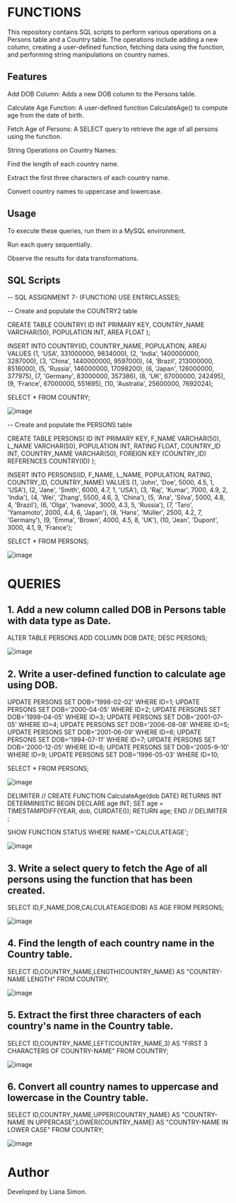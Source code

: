 # FUNCTIONS

This repository contains SQL scripts to perform various operations on a Persons table and a Country table. The operations include adding a new column, creating a user-defined function, fetching data using the function, and performing string manipulations on country names.

## Features

Add DOB Column: Adds a new DOB column to the Persons table.

Calculate Age Function: A user-defined function CalculateAge() to compute age from the date of birth.

Fetch Age of Persons: A SELECT query to retrieve the age of all persons using the function.

String Operations on Country Names:

Find the length of each country name.

Extract the first three characters of each country name.

Convert country names to uppercase and lowercase.

## Usage

To execute these queries, run them in a MySQL environment.

Run each query sequentially.

Observe the results for data transformations.

## SQL Scripts

 -- SQL ASSIGNMENT 7- (FUNCTION)
USE ENTRICLASSES;

-- Create and populate the COUNTRY2 table

CREATE TABLE COUNTRY(
    ID INT PRIMARY KEY,
    COUNTRY_NAME VARCHAR(50),
    POPULATION INT,
    AREA FLOAT
);

INSERT INTO COUNTRY(ID, COUNTRY_NAME, POPULATION, AREA)
VALUES 
(1, 'USA', 331000000, 9834000),
(2, 'India', 1400000000, 3287000),
(3, 'China', 1440000000, 9597000),
(4, 'Brazil', 213000000, 8516000),
(5, 'Russia', 146000000, 17098200),
(6, 'Japan', 126000000, 377975),
(7, 'Germany', 83000000, 357386),
(8, 'UK', 67000000, 242495),
(9, 'France', 67000000, 551695),
(10, 'Australia', 25600000, 7692024);

SELECT * FROM COUNTRY;

![image](https://github.com/user-attachments/assets/45f57977-8309-4aaa-8069-c05c31e366f0)

-- Create and populate the PERSONS table

CREATE TABLE PERSONS(
    ID INT PRIMARY KEY,
    F_NAME VARCHAR(50),
    L_NAME VARCHAR(50),
    POPULATION INT,
    RATING FLOAT,
    COUNTRY_ID INT,
    COUNTRY_NAME VARCHAR(50),
    FOREIGN KEY (COUNTRY_ID) REFERENCES COUNTRY(ID)
);

INSERT INTO PERSONS(ID, F_NAME, L_NAME, POPULATION, RATING, COUNTRY_ID, COUNTRY_NAME)
VALUES
(1, 'John', 'Doe', 5000, 4.5, 1, 'USA'),
(2, 'Jane', 'Smith', 6000, 4.7, 1, 'USA'),
(3, 'Raj', 'Kumar', 7000, 4.9, 2, 'India'),
(4, 'Wei', 'Zhang', 5500, 4.6, 3, 'China'),
(5, 'Ana', 'Silva', 5000, 4.8, 4, 'Brazil'),
(6, 'Olga', 'Ivanova', 3000, 4.3, 5, 'Russia'),
(7, 'Taro', 'Yamamoto', 2000, 4.4, 6, 'Japan'),
(8, 'Hans', 'Müller', 2500, 4.2, 7, 'Germany'),
(9, 'Emma', 'Brown', 4000, 4.5, 8, 'UK'),
(10, 'Jean', 'Dupont', 3000, 4.1, 9, 'France');

SELECT * FROM PERSONS;

![image](https://github.com/user-attachments/assets/06b19b8d-6b69-4e07-9c9f-c1a6d40efa56)


# QUERIES

## 1. Add a new column called DOB in Persons table with data type as Date.

ALTER TABLE PERSONS ADD COLUMN DOB DATE;
DESC  PERSONS;

![image](https://github.com/user-attachments/assets/0987e026-a64b-4e66-91f1-75ef914f5b7a)

## 2. Write a user-defined function to calculate age using DOB.

UPDATE PERSONS SET DOB='1998-02-02' WHERE ID=1;
UPDATE PERSONS SET DOB='2000-04-05' WHERE ID=2;
UPDATE PERSONS SET DOB='1999-04-05' WHERE ID=3;
UPDATE PERSONS SET DOB='2001-07-05' WHERE ID=4;
UPDATE PERSONS SET DOB='2006-08-08' WHERE ID=5;
UPDATE PERSONS SET DOB='2001-06-09' WHERE ID=6;
UPDATE PERSONS SET DOB='1994-07-11' WHERE ID=7;
UPDATE PERSONS SET DOB='2000-12-05' WHERE ID=8;
UPDATE PERSONS SET DOB='2005-9-10' WHERE ID=9;
UPDATE PERSONS SET DOB='1996-05-03' WHERE ID=10;

SELECT * FROM PERSONS;

![image](https://github.com/user-attachments/assets/d1ac92d6-625d-4672-9ff3-6b0757163d4f)

DELIMITER //
CREATE FUNCTION CalculateAge(dob DATE) RETURNS INT DETERMINISTIC
BEGIN
    DECLARE age INT;
    SET age = TIMESTAMPDIFF(YEAR, dob, CURDATE());
    RETURN age;
END //
DELIMITER ;

SHOW FUNCTION STATUS WHERE NAME='CALCULATEAGE';

![image](https://github.com/user-attachments/assets/6fc774a4-e1a0-4ca8-82f1-2f1e727448cd)

## 3. Write a select query to fetch the Age of all persons using the function that has been created.

SELECT ID,F_NAME,DOB,CALCULATEAGE(DOB) AS AGE FROM PERSONS;

![image](https://github.com/user-attachments/assets/5c3b8b92-3ade-42b7-9eab-ee84381b7859)

## 4. Find the length of each country name in the Country table.

SELECT ID,COUNTRY_NAME,LENGTH(COUNTRY_NAME) AS "COUNTRY-NAME LENGTH" FROM COUNTRY;

![image](https://github.com/user-attachments/assets/1bb948dc-e3f5-4963-84e2-36e905348c30)

## 5. Extract the first three characters of each country's name in the Country table.

SELECT ID,COUNTRY_NAME,LEFT(COUNTRY_NAME,3) AS "FIRST 3 CHARACTERS OF COUNTRY-NAME" FROM COUNTRY;

![image](https://github.com/user-attachments/assets/0ff00841-14ed-49bb-b6d1-e9b1c6fcca23)

## 6. Convert all country names to uppercase and lowercase in the Country table.

SELECT ID,COUNTRY_NAME,UPPER(COUNTRY_NAME) AS "COUNTRY-NAME IN UPPERCASE",LOWER(COUNTRY_NAME) AS "COUNTRY-NAME IN LOWER CASE" FROM COUNTRY;

![image](https://github.com/user-attachments/assets/5a3333e9-c79e-42a4-9455-40b5fad0ded4)



# Author

Developed by Liana Simon.













